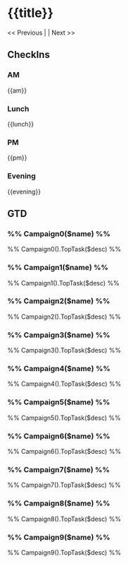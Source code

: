 # {{title}}

<< Previous | | Next >>

## CheckIns
### AM
{{am}}
### Lunch
{{lunch}}
### PM
{{pm}}
### Evening
{{evening}}

## GTD
### %% Campaign0($name) %%
%% Campaign0().TopTask($desc) %%
### %% Campaign1($name) %%
%% Campaign1().TopTask($desc) %%
### %% Campaign2($name) %%
%% Campaign2().TopTask($desc) %%
### %% Campaign3($name) %%
%% Campaign3().TopTask($desc) %%
### %% Campaign4($name) %%
%% Campaign4().TopTask($desc) %%
### %% Campaign5($name) %%
%% Campaign5().TopTask($desc) %%
### %% Campaign6($name) %%
%% Campaign6().TopTask($desc) %%
### %% Campaign7($name) %%
%% Campaign7().TopTask($desc) %%
### %% Campaign8($name) %%
%% Campaign8().TopTask($desc) %%
### %% Campaign9($name) %%
%% Campaign9().TopTask($desc) %%
